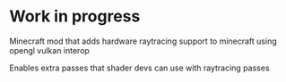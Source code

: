 # Work in progress
Minecraft mod that adds hardware raytracing support to minecraft using opengl vulkan interop

Enables extra passes that shader devs can use with raytracing passes